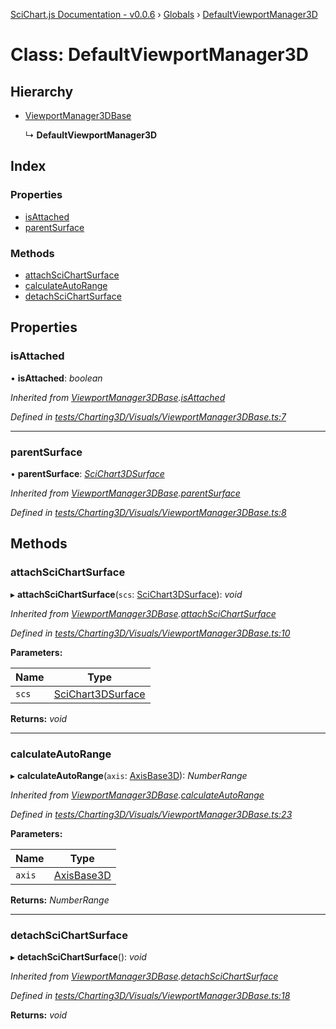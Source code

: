 [SciChart.js Documentation - v0.0.6](../README.md) › [Globals](../globals.md) › [DefaultViewportManager3D](defaultviewportmanager3d.md)

# Class: DefaultViewportManager3D

## Hierarchy

* [ViewportManager3DBase](viewportmanager3dbase.md)

  ↳ **DefaultViewportManager3D**

## Index

### Properties

* [isAttached](defaultviewportmanager3d.md#isattached)
* [parentSurface](defaultviewportmanager3d.md#parentsurface)

### Methods

* [attachSciChartSurface](defaultviewportmanager3d.md#attachscichartsurface)
* [calculateAutoRange](defaultviewportmanager3d.md#calculateautorange)
* [detachSciChartSurface](defaultviewportmanager3d.md#detachscichartsurface)

## Properties

###  isAttached

• **isAttached**: *boolean*

*Inherited from [ViewportManager3DBase](viewportmanager3dbase.md).[isAttached](viewportmanager3dbase.md#isattached)*

*Defined in [tests/Charting3D/Visuals/ViewportManager3DBase.ts:7](https://github.com/ABTSoftware/SciChart.Dev/blob/46671d21ce/Web/src/SciChart/tests/Charting3D/Visuals/ViewportManager3DBase.ts#L7)*

___

###  parentSurface

• **parentSurface**: *[SciChart3DSurface](scichart3dsurface.md)*

*Inherited from [ViewportManager3DBase](viewportmanager3dbase.md).[parentSurface](viewportmanager3dbase.md#parentsurface)*

*Defined in [tests/Charting3D/Visuals/ViewportManager3DBase.ts:8](https://github.com/ABTSoftware/SciChart.Dev/blob/46671d21ce/Web/src/SciChart/tests/Charting3D/Visuals/ViewportManager3DBase.ts#L8)*

## Methods

###  attachSciChartSurface

▸ **attachSciChartSurface**(`scs`: [SciChart3DSurface](scichart3dsurface.md)): *void*

*Inherited from [ViewportManager3DBase](viewportmanager3dbase.md).[attachSciChartSurface](viewportmanager3dbase.md#attachscichartsurface)*

*Defined in [tests/Charting3D/Visuals/ViewportManager3DBase.ts:10](https://github.com/ABTSoftware/SciChart.Dev/blob/46671d21ce/Web/src/SciChart/tests/Charting3D/Visuals/ViewportManager3DBase.ts#L10)*

**Parameters:**

Name | Type |
------ | ------ |
`scs` | [SciChart3DSurface](scichart3dsurface.md) |

**Returns:** *void*

___

###  calculateAutoRange

▸ **calculateAutoRange**(`axis`: [AxisBase3D](axisbase3d.md)): *NumberRange*

*Inherited from [ViewportManager3DBase](viewportmanager3dbase.md).[calculateAutoRange](viewportmanager3dbase.md#calculateautorange)*

*Defined in [tests/Charting3D/Visuals/ViewportManager3DBase.ts:23](https://github.com/ABTSoftware/SciChart.Dev/blob/46671d21ce/Web/src/SciChart/tests/Charting3D/Visuals/ViewportManager3DBase.ts#L23)*

**Parameters:**

Name | Type |
------ | ------ |
`axis` | [AxisBase3D](axisbase3d.md) |

**Returns:** *NumberRange*

___

###  detachSciChartSurface

▸ **detachSciChartSurface**(): *void*

*Inherited from [ViewportManager3DBase](viewportmanager3dbase.md).[detachSciChartSurface](viewportmanager3dbase.md#detachscichartsurface)*

*Defined in [tests/Charting3D/Visuals/ViewportManager3DBase.ts:18](https://github.com/ABTSoftware/SciChart.Dev/blob/46671d21ce/Web/src/SciChart/tests/Charting3D/Visuals/ViewportManager3DBase.ts#L18)*

**Returns:** *void*
